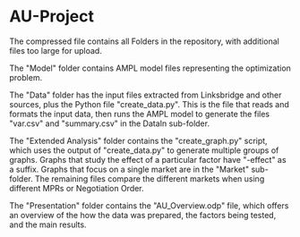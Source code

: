 # AU-Project
The compressed file contains all Folders in the repository, with additional files too large for upload.

The "Model" folder contains AMPL model files representing the optimization problem.

The "Data" folder has the input files extracted from Linksbridge and other sources, plus the Python file "create_data.py". This is the file that reads and formats the input data, then runs the AMPL model to generate the files "var.csv" and "summary.csv" in the DataIn sub-folder.

The "Extended Analysis" folder contains the "create_graph.py" script, which uses the output of "create_data.py" to generate multiple groups of graphs. Graphs that study the effect of a particular factor have "-effect" as a suffix. Graphs that focus on a single market are in the "Market" sub-folder. The remaining files compare the different markets when using different MPRs or Negotiation Order.

The "Presentation" folder contains the "AU_Overview.odp" file, which offers an overview of the how the data was prepared, the factors being tested, and the main results.
